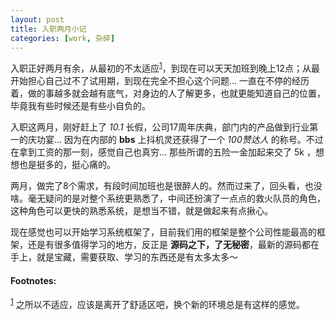 ```yaml
---
layout: post
title: 入职两月小记
categories: [work, 杂碎]
---
```


入职正好两月有余，从最初的不太适应<sup><a href='#fn:1' name='fnref:1'>1</a></sup>，到现在可以天天加班到晚上12点；从最开始担心自己过不了试用期，到现在完全不担心这个问题... 一直在不停的经历着，做的事越多就会越有底气，对身边的人了解更多，也就更能知道自己的位置，毕竟我有些时候还是有些小自负的。

入职这两月，刚好赶上了 *10.1* 长假，公司17周年庆典，部门内的产品做到行业第一的庆功宴... 因为在内部的 **bbs** 上抖机灵还获得了一个 *100赞达人* 的称号。不过在拿到工资的那一刻，感觉自己也真穷... 那些所谓的五险一金加起来交了 5k ，想想也是挺多的，挺心痛的。

两月，做完了8个需求，有段时间加班也是很醉人的。然而过来了，回头看，也没啥。毫无疑问的是对整个系统更熟悉了，中间还扮演了一点点的救火队员的角色，这种角色可以更快的熟悉系统，是想当不错，就是做起来有点揪心。

现在感觉也可以开始学习系统框架了，目前我们用的框架是整个公司性能最高的框架，还是有很多值得学习的地方，反正是 **源码之下，了无秘密**，最新的源码都在手上，就是宝藏，需要获取、学习的东西还是有太多太多～



#### Footnotes: ####

<sup><a href='#fnref:1' name='fn:1'>1</a></sup> 之所以不适应，应该是离开了舒适区吧，换个新的环境总是有这样的感觉。